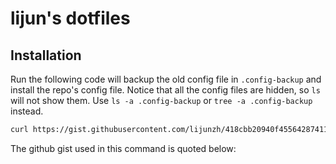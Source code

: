 # lijun's dotfiles
## Installation
Run the following code will backup the old config file in `.config-backup` and install the repo's config file. Notice that all the config files are hidden, so `ls` will not show them. Use `ls -a .config-backup` or `tree -a .config-backup` instead.

```bash
curl https://gist.githubusercontent.com/lijunzh/418cbb20940f45564287411fd4d67afd/raw/589469fe392e205eec0225ba3765de23585a5dbd/install_dotfiles | /bin/bash
```

The github gist used in this command is quoted below:

<script src="https://gist.github.com/lijunzh/418cbb20940f45564287411fd4d67afd.js"></script>

